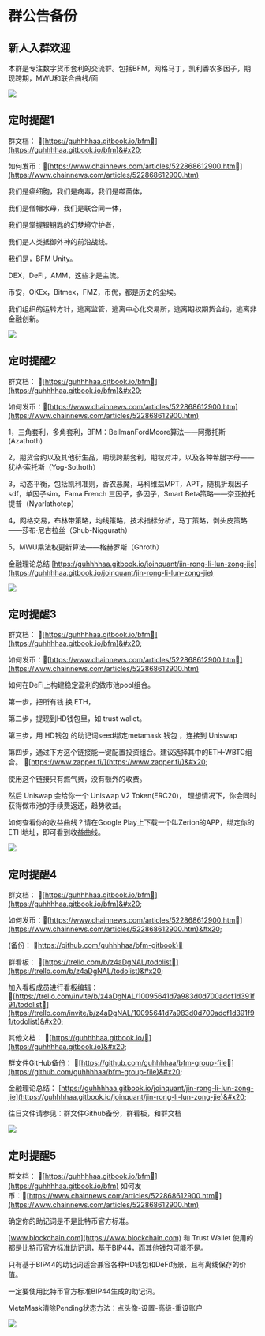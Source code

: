 # 群公告备份

## 新人入群欢迎

本群是专注数字货币套利的交流群。包括BFM，网格马丁，凯利香农多因子，期现跨期，MWU和联合曲线/面

![](<../../.gitbook/assets/image (47).png>)

## 定时提醒1

群文档： [https://guhhhhaa.gitbook.io/bfm](https://guhhhhaa.gitbook.io/bfm)&#x20;

如何发币：[https://www.chainnews.com/articles/522868612900.htm](https://www.chainnews.com/articles/522868612900.htm)

我们是癌细胞，我们是病毒，我们是噬菌体，

我们是僧帽水母，我们是联合同一体，

我们是掌握银钥匙的幻梦境守护者，

我们是人类抵御外神的前沿战线。

我们是，BFM Unity。

DEX，DeFi，AMM，这些才是主流。

币安，OKEx，Bitmex，FMZ，币优，都是历史的尘埃。

我们组织的运转方针，逃离监管，逃离中心化交易所，逃离期权期货合约，逃离非金融创新。

![](<../../.gitbook/assets/image (29).png>)

## 定时提醒2

群文档： [https://guhhhhaa.gitbook.io/bfm](https://guhhhhaa.gitbook.io/bfm)&#x20;

如何发币：[https://www.chainnews.com/articles/522868612900.htm](https://www.chainnews.com/articles/522868612900.htm)

1，三角套利，多角套利，BFM：BellmanFordMoore算法——阿撒托斯(Azathoth)&#x20;

2，期货合约以及其他衍生品，期现跨期套利，期权对冲，以及各种希腊字母——犹格·索托斯（Yog-Sothoth）&#x20;

3，动态平衡，包括凯利准则，香农恶魔，马科维兹MPT，APT，随机折现因子sdf，单因子sim，Fama French 三因子，多因子，Smart Beta策略——奈亚拉托提普（Nyarlathotep）&#x20;

4，网格交易，布林带策略，均线策略，技术指标分析，马丁策略，剥头皮策略——莎布·尼古拉丝（Shub-Niggurath）&#x20;

5，MWU乘法权更新算法——格赫罗斯（Ghroth）&#x20;

金融理论总结 [https://guhhhhaa.gitbook.io/joinquant/jin-rong-li-lun-zong-jie](https://guhhhhaa.gitbook.io/joinquant/jin-rong-li-lun-zong-jie)

![](<../../.gitbook/assets/image (24).png>)

## 定时提醒3

群文档： [https://guhhhhaa.gitbook.io/bfm](https://guhhhhaa.gitbook.io/bfm)&#x20;

如何发币：[https://www.chainnews.com/articles/522868612900.htm](https://www.chainnews.com/articles/522868612900.htm)

如何在DeFi上构建稳定盈利的做市池pool组合。&#x20;

第一步，把所有钱 换 ETH，&#x20;

第二步，提现到HD钱包里，如 trust wallet。&#x20;

第三步，用 HD钱包 的助记词seed绑定metamask 钱包 ，连接到 Uniswap&#x20;

第四步，通过下方这个链接能一键配置投资组合。建议选择其中的ETH-WBTC组合。 [https://www.zapper.fi/](https://www.zapper.fi/)&#x20;

使用这个链接只有燃气费，没有额外的收费。&#x20;

然后 Uniswap 会给你一个 Uniswap V2 Token(ERC20)， 理想情况下，你会同时获得做市池的手续费返还，趋势收益。&#x20;

如何查看你的收益曲线？请在Google Play上下载一个叫Zerion的APP，绑定你的ETH地址，即可看到收益曲线。

![](<../../.gitbook/assets/image (65).png>)

## 定时提醒4

群文档： [https://guhhhhaa.gitbook.io/bfm](https://guhhhhaa.gitbook.io/bfm)&#x20;

如何发币：[https://www.chainnews.com/articles/522868612900.htm](https://www.chainnews.com/articles/522868612900.htm)&#x20;

(备份： [https://github.com/guhhhhaa/bfm-gitbook)](https://github.com/guhhhhaa/bfm-gitbook\))&#x20;

群看板： [https://trello.com/b/z4aDgNAL/todolist](https://trello.com/b/z4aDgNAL/todolist)&#x20;

加入看板成员进行看板编辑： [https://trello.com/invite/b/z4aDgNAL/10095641d7a983d0d700adcf1d391f91/todolist](https://trello.com/invite/b/z4aDgNAL/10095641d7a983d0d700adcf1d391f91/todolist)&#x20;

其他文档： [https://guhhhhaa.gitbook.io/](https://guhhhhaa.gitbook.io)&#x20;

群文件GitHub备份： [https://github.com/guhhhhaa/bfm-group-file](https://github.com/guhhhhaa/bfm-group-file)&#x20;

金融理论总结： [https://guhhhhaa.gitbook.io/joinquant/jin-rong-li-lun-zong-jie](https://guhhhhaa.gitbook.io/joinquant/jin-rong-li-lun-zong-jie)&#x20;

往日文件请参见：群文件Github备份，群看板，和群文档

![](<../../.gitbook/assets/image (33).png>)

## 定时提醒5

群文档： [https://guhhhhaa.gitbook.io/bfm](https://guhhhhaa.gitbook.io/bfm) 如何发币：[https://www.chainnews.com/articles/522868612900.htm](https://www.chainnews.com/articles/522868612900.htm)

确定你的助记词是不是比特币官方标准。&#x20;

[www.blockchain.com](https://www.blockchain.com) 和 Trust Wallet 使用的都是比特币官方标准助记词，基于BIP44，而其他钱包可能不是。&#x20;

只有基于BIP44的助记词适合兼容各种HD钱包和DeFi场景，且有离线保存的价值。&#x20;

一定要使用比特币官方标准BIP44生成的助记词。&#x20;

MetaMask清除Pending状态方法：点头像-设置-高级-重设账户

![](<../../.gitbook/assets/image (34).png>)
